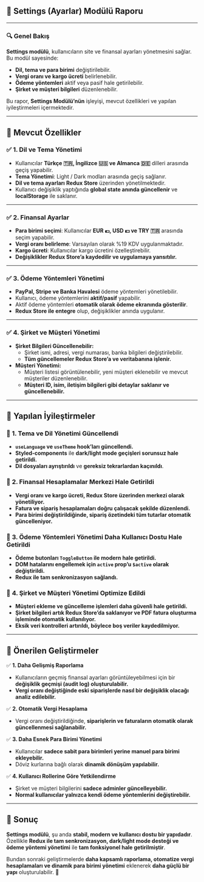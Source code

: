## **📌 Settings (Ayarlar) Modülü Raporu**  

---

### **🔍 Genel Bakış**  
**Settings modülü**, kullanıcıların site ve finansal ayarları yönetmesini sağlar. Bu modül sayesinde:  
- **Dil, tema ve para birimi** değiştirilebilir.  
- **Vergi oranı ve kargo ücreti** belirlenebilir.  
- **Ödeme yöntemleri** aktif veya pasif hale getirilebilir.  
- **Şirket ve müşteri bilgileri** düzenlenebilir.  

Bu rapor, **Settings Modülü’nün** işleyişi, mevcut özellikleri ve yapılan iyileştirmeleri içermektedir.  

---

## **📌 Mevcut Özellikler**  

### ✅ **1. Dil ve Tema Yönetimi**  
- Kullanıcılar **Türkçe 🇹🇷, İngilizce 🇺🇸 ve Almanca 🇩🇪** dilleri arasında geçiş yapabilir.  
- **Tema Yönetimi**: Light / Dark modları arasında geçiş sağlanır.  
- **Dil ve tema ayarları** **Redux Store** üzerinden yönetilmektedir.  
- Kullanıcı değişiklik yaptığında **global state anında güncellenir** ve **localStorage** ile saklanır.  

---

### ✅ **2. Finansal Ayarlar**  
- **Para birimi seçimi**: Kullanıcılar **EUR 💶, USD 💵 ve TRY 🇹🇷** arasında seçim yapabilir.  
- **Vergi oranı belirleme**: Varsayılan olarak %19 KDV uygulanmaktadır.  
- **Kargo ücreti**: Kullanıcılar kargo ücretini özelleştirebilir.  
- **Değişiklikler Redux Store’a kaydedilir ve uygulamaya yansıtılır.**  

---

### ✅ **3. Ödeme Yöntemleri Yönetimi**  
- **PayPal, Stripe ve Banka Havalesi** ödeme yöntemleri yönetilebilir.  
- Kullanıcı, ödeme yöntemlerini **aktif/pasif** yapabilir.  
- Aktif ödeme yöntemleri **otomatik olarak ödeme ekranında gösterilir**.  
- **Redux Store ile entegre** olup, değişiklikler anında uygulanır.  

---

### ✅ **4. Şirket ve Müşteri Yönetimi**  
- **Şirket Bilgileri Güncellenebilir:**  
  - Şirket ismi, adresi, vergi numarası, banka bilgileri değiştirilebilir.  
  - **Tüm güncellemeler Redux Store’a ve veritabanına işlenir.**  
- **Müşteri Yönetimi:**  
  - Müşteri listesi görüntülenebilir, yeni müşteri eklenebilir ve mevcut müşteriler düzenlenebilir.  
  - **Müşteri ID, isim, iletişim bilgileri gibi detaylar saklanır ve güncellenebilir.**  

---

## **📌 Yapılan İyileştirmeler**  

### 🔹 **1. Tema ve Dil Yönetimi Güncellendi**  
- **`useLanguage` ve `useTheme` hook’ları güncellendi.**  
- **Styled-components** ile **dark/light mode geçişleri sorunsuz hale getirildi.**  
- **Dil dosyaları ayrıştırıldı** ve **gereksiz tekrarlardan kaçınıldı**.  

### 🔹 **2. Finansal Hesaplamalar Merkezi Hale Getirildi**  
- **Vergi oranı ve kargo ücreti, Redux Store üzerinden merkezi olarak yönetiliyor.**  
- **Fatura ve sipariş hesaplamaları doğru çalışacak şekilde düzenlendi.**  
- **Para birimi değiştirildiğinde, sipariş özetindeki tüm tutarlar otomatik güncelleniyor.**  

### 🔹 **3. Ödeme Yöntemleri Yönetimi Daha Kullanıcı Dostu Hale Getirildi**  
- **Ödeme butonları `ToggleButton` ile modern hale getirildi.**  
- **DOM hatalarını engellemek için `active` prop’u `$active` olarak değiştirildi.**  
- **Redux ile tam senkronizasyon sağlandı.**  

### 🔹 **4. Şirket ve Müşteri Yönetimi Optimize Edildi**  
- **Müşteri ekleme ve güncelleme işlemleri daha güvenli hale getirildi.**  
- **Şirket bilgileri artık Redux Store’da saklanıyor ve PDF fatura oluşturma işleminde otomatik kullanılıyor.**  
- **Eksik veri kontrolleri artırıldı, böylece boş veriler kaydedilmiyor.**  

---

## **📌 Önerilen Geliştirmeler**  

✅ **1. Daha Gelişmiş Raporlama**  
- Kullanıcıların geçmiş finansal ayarları görüntüleyebilmesi için bir **değişiklik geçmişi (audit log) oluşturulabilir.**  
- **Vergi oranı değiştiğinde eski siparişlerde nasıl bir değişiklik olacağı analiz edilebilir.**  

✅ **2. Otomatik Vergi Hesaplama**  
- Vergi oranı değiştirildiğinde, **siparişlerin ve faturaların otomatik olarak güncellenmesi sağlanabilir.**  

✅ **3. Daha Esnek Para Birimi Yönetimi**  
- Kullanıcılar **sadece sabit para birimleri yerine manuel para birimi ekleyebilir.**  
- Döviz kurlarına bağlı olarak **dinamik dönüşüm yapılabilir.**  

✅ **4. Kullanıcı Rollerine Göre Yetkilendirme**  
- Şirket ve müşteri bilgilerini **sadece adminler güncelleyebilir.**  
- **Normal kullanıcılar yalnızca kendi ödeme yöntemlerini değiştirebilir.**  

---

## **📌 Sonuç**  
**Settings modülü**, şu anda **stabil, modern ve kullanıcı dostu bir yapıdadır**.  
Özellikle **Redux ile tam senkronizasyon, dark/light mode desteği ve ödeme yöntemi yönetimi** ile **tam fonksiyonel hale getirilmiştir**.  

Bundan sonraki geliştirmelerde **daha kapsamlı raporlama, otomatize vergi hesaplamaları ve dinamik para birimi yönetimi** eklenerek **daha güçlü bir yapı** oluşturulabilir. 🚀